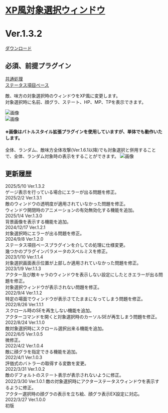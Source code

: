 # [XP風対象選択ウィンドウ](https://raw.githubusercontent.com/nuun888/MZ/master/NUUN_XPSelectWindow.js)
# Ver.1.3.2
[ダウンロード](https://raw.githubusercontent.com/nuun888/MZ/master/NUUN_XPSelectWindow.js)  

## 必須、前提プラグイン
[共通処理](https://github.com/nuun888/MZ/blob/master/README/Base.md)  
[ステータス項目ベース](https://github.com/nuun888/MZ/blob/master/README/NUUN_MenuParamListBase.md)  

敵、味方の対象選択時のウィンドウをXP風に変更します。  
対象選択時に名前、顔グラ、ステート、HP、MP、TPを表示できます。  

![画像](img/XPSelectWindow1.png)  
![画像](img/XPSelectWindow2.png)  

#### ※画像はバトルスタイル拡張プラグインを使用していますが、単体でも動作いたします。  

全体、ランダム、敵味方全体攻撃(Ver.1.6.1以降)でも対象選択と併用することで、全体、ランダム対象時の表示をすることができます。
![画像](img/XPSelectWindow3.png)  

## 更新履歴
2025/5/10 Ver.1.3.2  
ゲージ表示を行っている場合にエラーが出る問題を修正。  
2025/2/2 Ver.1.3.1  
敵のウィンドウの透明度が適用されていなかった問題を修正。  
ウィンドウ開閉時のアニメーションの有効無効化する機能を追加。  
2025/1/4 Ver.1.3.0  
背景画像を表示する機能を追加。  
2024/12/17 Ver.1.2.1  
対象選択時にエラーが出る問題を修正。  
2024/9/8 Ver.1.2.0  
ステータス項目ベースプラグインを介しての処理に仕様変更。  
幾つかのプラグインパラメータのスペルミスを修正。  
2023/1/10 Ver.1.1.4  
対象選択画面表示位置が上部しか適用されていなかった問題を修正。  
2023/1/9 Ver.1.1.3  
アクター及び敵キャラのウィンドウを表示しない設定にしたときエラーが出る問題を修正。  
対象選択ウィンドウが表示されない問題を修正。  
2022/9/4 Ver.1.1.2  
特定の場面でウィンドウが表示さてたままになってしまう問題を修正。  
2022/8/26 Ver.1.1.1  
スクロール時のSEを再生しない機能を追加。  
アクターコマンドを開くと対象選択時のカーソルSEが再生しまう問題を修正。  
2022/8/24 Ver.1.1.0  
敵対象選択時にスクロール選択出来る機能を追加。  
2022/6/5 Ver.1.0.5  
微修正。  
2022/4/2 Ver.1.0.4  
敵に顔グラを指定できる機能を追加。  
2022/4/1 Ver.1.0.3  
評価式のバトラーの取得する変数を変更。  
2022/3/31 Ver.1.0.2  
敵のデフォルトのステート表示が表示されないように修正。  
2022/3/30 Ver.1.0.1
敵の対象選択時にアクターステータスウィンドウを表示するように修正。  
アクター選択時の顔グラの表示を立ち絵、顔グラ表示EX設定に対応。  
2022/3/27 Ver.1.0.0  
初版  
